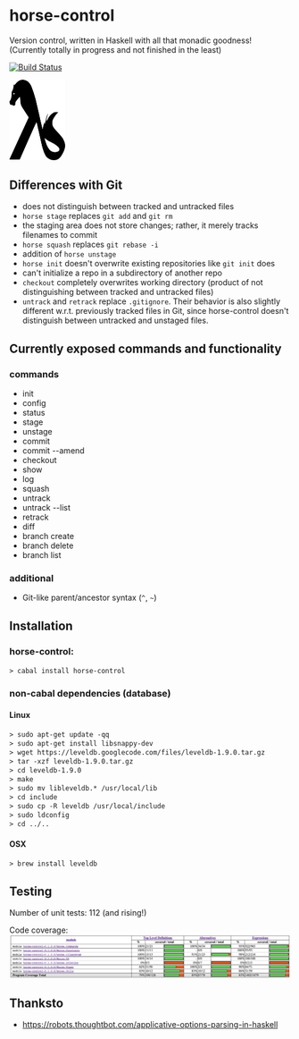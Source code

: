 # horse-control
Version control, written in Haskell with all that monadic goodness! (Currently totally in progress and not finished in the least)

[![Build Status](https://travis-ci.org/bgwines/horse-control.svg?branch=master)](https://travis-ci.org/bgwines/horse-control)

<img src="logo.png" alt="" width="100px"/>

Differences with Git
--------------------

<!-- * `horse rebase` acts like `git rebase -p` -->
<!-- * `horse pull` acts like `git pull --rebase=preserve-merges` -->
* does not distinguish between tracked and untracked files
* `horse stage` replaces `git add` and `git rm`
* the staging area does not store changes; rather, it merely tracks filenames to commit
* `horse squash` replaces `git rebase -i`
* addition of `horse unstage`
* `horse init` doesn't overwrite existing repositories like `git init` does
* can't initialize a repo in a subdirectory of another repo
* `checkout` completely overwrites working directory (product of not distinguishing between tracked and untracked files)
* `untrack` and `retrack` replace `.gitignore`. Their behavior is also slightly different w.r.t. previously tracked files in Git, since horse-control doesn't distinguish between untracked and unstaged files.

Currently exposed commands and functionality
--------------------------------------------

### commands ###

* init
* config
* status
* stage
* unstage
* commit
* commit --amend
* checkout
* show
* log
* squash
* untrack
* untrack --list
* retrack
* diff
* branch create
* branch delete
* branch list

### additional ###

* Git-like parent/ancestor syntax (`^`, `~`)

Installation
------------

### horse-control: ###

    > cabal install horse-control

### non-cabal dependencies (database) ###

#### Linux ####

    > sudo apt-get update -qq
    > sudo apt-get install libsnappy-dev
    > wget https://leveldb.googlecode.com/files/leveldb-1.9.0.tar.gz
    > tar -xzf leveldb-1.9.0.tar.gz
    > cd leveldb-1.9.0
    > make
    > sudo mv libleveldb.* /usr/local/lib
    > cd include
    > sudo cp -R leveldb /usr/local/include
    > sudo ldconfig
    > cd ../..

#### OSX ####

    > brew install leveldb

Testing
-------

Number of unit tests: 112 (and rising!)

Code coverage: ![](coverage.png)

Thanksto
--------

* https://robots.thoughtbot.com/applicative-options-parsing-in-haskell
